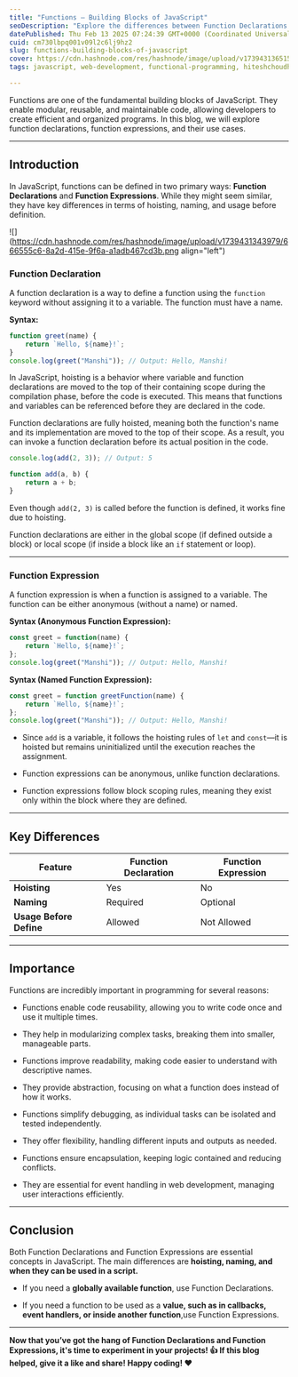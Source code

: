 ```yaml
---
title: "Functions – Building Blocks of JavaScript"
seoDescription: "Explore the differences between Function Declarations and Function Expressions in JavaScript. Learn about hoisting, scoping, and use cases."
datePublished: Thu Feb 13 2025 07:24:39 GMT+0000 (Coordinated Universal Time)
cuid: cm730lbpq001v09l2c6lj9hz2
slug: functions-building-blocks-of-javascript
cover: https://cdn.hashnode.com/res/hashnode/image/upload/v1739431365158/f80a965e-e5c5-44cd-97e9-b7e31549e3c1.jpeg
tags: javascript, web-development, functional-programming, hiteshchoudharylco, chaicode

---
```


Functions are one of the fundamental building blocks of JavaScript. They enable modular, reusable, and maintainable code, allowing developers to create efficient and organized programs. In this blog, we will explore function declarations, function expressions, and their use cases.

---

## Introduction

In JavaScript, functions can be defined in two primary ways: **Function Declarations** and **Function Expressions**. While they might seem similar, they have key differences in terms of hoisting, naming, and usage before definition.

![](https://cdn.hashnode.com/res/hashnode/image/upload/v1739431343979/666555c6-8a2d-415e-9f6a-a1adb467cd3b.png align="left")

### Function Declaration

A function declaration is a way to define a function using the `function` keyword without assigning it to a variable. The function must have a name.

**Syntax:**

```javascript
function greet(name) {
    return `Hello, ${name}!`;
}
console.log(greet("Manshi")); // Output: Hello, Manshi!
```

In JavaScript, hoisting is a behavior where variable and function declarations are moved to the top of their containing scope during the compilation phase, before the code is executed. This means that functions and variables can be referenced before they are declared in the code.

Function declarations are fully hoisted, meaning both the function's name and its implementation are moved to the top of their scope. As a result, you can invoke a function declaration before its actual position in the code.

```javascript
console.log(add(2, 3)); // Output: 5

function add(a, b) {
    return a + b;
}
```

Even though `add(2, 3)` is called before the function is defined, it works fine due to hoisting.

Function declarations are either in the global scope (if defined outside a block) or local scope (if inside a block like an `if` statement or loop).

---

### Function Expression

A function expression is when a function is assigned to a variable. The function can be either anonymous (without a name) or named.

**Syntax (Anonymous Function Expression):**

```javascript
const greet = function(name) {
    return `Hello, ${name}!`;
};
console.log(greet("Manshi")); // Output: Hello, Manshi!
```

**Syntax (Named Function Expression):**

```javascript
const greet = function greetFunction(name) {
    return `Hello, ${name}!`;
};
console.log(greet("Manshi")); // Output: Hello, Manshi!
```

* Since `add` is a variable, it follows the hoisting rules of `let` and `const`—it is hoisted but remains uninitialized until the execution reaches the assignment.
    
* Function expressions can be anonymous, unlike function declarations.
    
* Function expressions follow block scoping rules, meaning they exist only within the block where they are defined.
    

---

## Key Differences

| **Feature** | **Function Declaration** | **Function Expression** |
| --- | --- | --- |
| **Hoisting** | Yes | No |
| **Naming** | Required | Optional |
| **Usage Before Define** | Allowed | Not Allowed |

---

## Importance

Functions are incredibly important in programming for several reasons:

* Functions enable code reusability, allowing you to write code once and use it multiple times.
    
* They help in modularizing complex tasks, breaking them into smaller, manageable parts.
    
* Functions improve readability, making code easier to understand with descriptive names.
    
* They provide abstraction, focusing on what a function does instead of how it works.
    
* Functions simplify debugging, as individual tasks can be isolated and tested independently.
    
* They offer flexibility, handling different inputs and outputs as needed.
    
* Functions ensure encapsulation, keeping logic contained and reducing conflicts.
    
* They are essential for event handling in web development, managing user interactions efficiently.
    

---

## Conclusion

Both Function Declarations and Function Expressions are essential concepts in JavaScript. The main differences are **hoisting, naming, and when they can be used in a script.**

* If you need a **globally available function**, use Function Declarations.
    
* If you need a function to be used as a **value, such as in callbacks, event handlers, or inside another function**,use Function Expressions.
    

---

**Now that you’ve got the hang of Function Declarations and Function Expressions, it's time to experiment in your projects! 👍 If this blog helped, give it a like and share! Happy coding! ❤️**